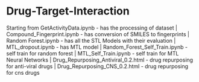 # Drug-Target-Interaction
Starting from
GetActivityData.ipynb - has the processing of dataset |
Compound_Fingerprint.ipynb - has conversion of SMILES to fingerprints |
Random Forest.ipynb - has all the STL Models with their evaluation |
MTL_dropout.ipynb - has MTL model |
Random_Forest_Self_Train.ipynb - self train for random forest |
MTL_Self_Train.ipynb - self train for MTL Neural Networks |
Drug_Repurposing_Antiviral_0.2.html - drug repurposing for anti-viral drugs |
Drug_Repurposing_CNS_0.2.html - drug repurposing for cns drugs 
